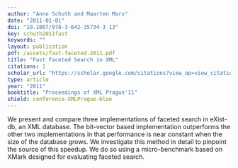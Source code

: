 ```yaml
---
author: "Anne Schuth and Maarten Marx"
date: "2011-01-01"
doi: "10.1007/978-3-642-35734-3_13"
key: schuth2011fast
keywords: ""
layout: publication
pdf: /assets/fast-faceted-2011.pdf
title: "Fast Faceted Search in XML"
citations: 1
scholar_url: "https://scholar.google.com/citations?view_op=view_citation&hl=en&user=Y3ahb_wAAAAJ&pagesize=100&citation_for_view=Y3ahb_wAAAAJ:zYLM7Y9cAGgC"
type: article
year: "2011"
booktitle: "Proceedings of XML Prague'11"
shield: conference-XMLPrague-blue
---
```


We present and compare three implementations of faceted search in eXist-db, an XML database. The bit-vector based
implementation outperforms the other two implementations in that performance is near constant when the size of the
database grows. We investigate this method in detail to pinpoint the source of this speedup. We do so using a
micro-benchmark based on XMark designed for evaluating faceted search.
